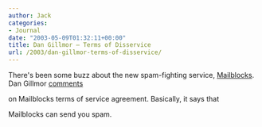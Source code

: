```yaml
---
author: Jack
categories:
- Journal
date: "2003-05-09T01:32:11+00:00"
title: Dan Gillmor – Terms of Disservice
url: /2003/dan-gillmor-terms-of-disservice/
---
```


There's been some buzz about the new spam-fighting service, [Mailblocks][1]. Dan Gillmor [comments][2]
  

  
on Mailblocks terms of service agreement. Basically, it says that
  

  
Mailblocks can send you spam.

 [1]: //www.mailblocks.com/"
 [2]: //weblog.siliconvalley.com/column/dangillmor/archives/000888.shtml"
